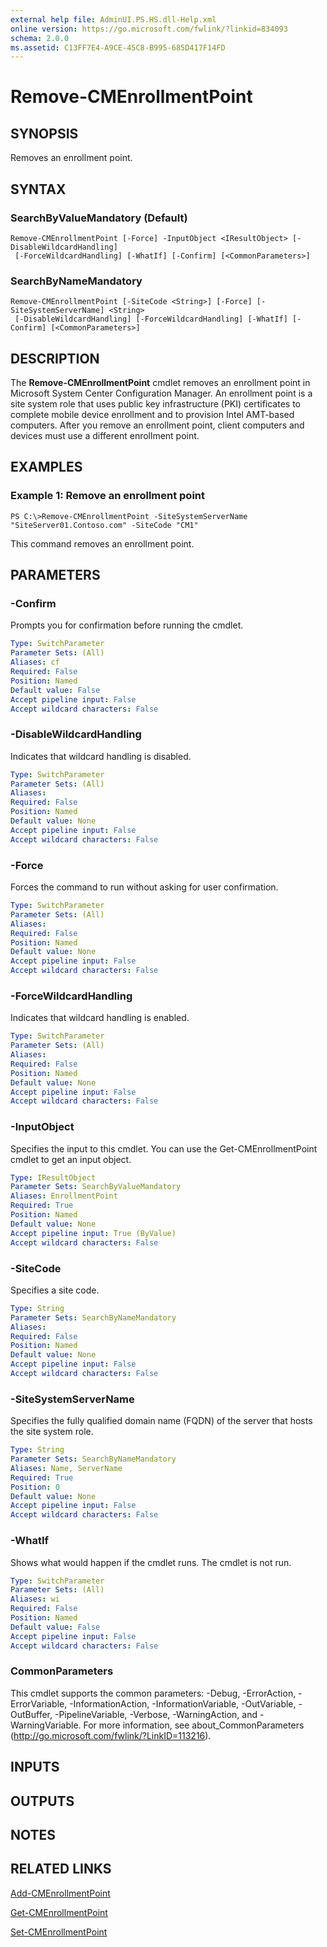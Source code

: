 ```yaml
---
external help file: AdminUI.PS.HS.dll-Help.xml
online version: https://go.microsoft.com/fwlink/?linkid=834093
schema: 2.0.0
ms.assetid: C13FF7E4-A9CE-45C8-B995-685D417F14FD
---
```


# Remove-CMEnrollmentPoint

## SYNOPSIS
Removes an enrollment point.

## SYNTAX

### SearchByValueMandatory (Default)
```
Remove-CMEnrollmentPoint [-Force] -InputObject <IResultObject> [-DisableWildcardHandling]
 [-ForceWildcardHandling] [-WhatIf] [-Confirm] [<CommonParameters>]
```

### SearchByNameMandatory
```
Remove-CMEnrollmentPoint [-SiteCode <String>] [-Force] [-SiteSystemServerName] <String>
 [-DisableWildcardHandling] [-ForceWildcardHandling] [-WhatIf] [-Confirm] [<CommonParameters>]
```

## DESCRIPTION
The **Remove-CMEnrollmentPoint** cmdlet removes an enrollment point in Microsoft System Center Configuration Manager.
An enrollment point is a site system role that uses public key infrastructure (PKI) certificates to complete mobile device enrollment and to provision Intel AMT-based computers.
After you remove an enrollment point, client computers and devices must use a different enrollment point.

## EXAMPLES

### Example 1: Remove an enrollment point
```
PS C:\>Remove-CMEnrollmentPoint -SiteSystemServerName "SiteServer01.Contoso.com" -SiteCode "CM1"
```

This command removes an enrollment point.

## PARAMETERS

### -Confirm
Prompts you for confirmation before running the cmdlet.

```yaml
Type: SwitchParameter
Parameter Sets: (All)
Aliases: cf
Required: False
Position: Named
Default value: False
Accept pipeline input: False
Accept wildcard characters: False
```

### -DisableWildcardHandling
Indicates that wildcard handling is disabled.

```yaml
Type: SwitchParameter
Parameter Sets: (All)
Aliases: 
Required: False
Position: Named
Default value: None
Accept pipeline input: False
Accept wildcard characters: False
```

### -Force
Forces the command to run without asking for user confirmation.

```yaml
Type: SwitchParameter
Parameter Sets: (All)
Aliases: 
Required: False
Position: Named
Default value: None
Accept pipeline input: False
Accept wildcard characters: False
```

### -ForceWildcardHandling
Indicates that wildcard handling is enabled.

```yaml
Type: SwitchParameter
Parameter Sets: (All)
Aliases: 
Required: False
Position: Named
Default value: None
Accept pipeline input: False
Accept wildcard characters: False
```

### -InputObject
Specifies the input to this cmdlet.
You can use the Get-CMEnrollmentPoint cmdlet to get an input object.

```yaml
Type: IResultObject
Parameter Sets: SearchByValueMandatory
Aliases: EnrollmentPoint
Required: True
Position: Named
Default value: None
Accept pipeline input: True (ByValue)
Accept wildcard characters: False
```

### -SiteCode
Specifies a site code.

```yaml
Type: String
Parameter Sets: SearchByNameMandatory
Aliases: 
Required: False
Position: Named
Default value: None
Accept pipeline input: False
Accept wildcard characters: False
```

### -SiteSystemServerName
Specifies the fully qualified domain name (FQDN) of the server that hosts the site system role.

```yaml
Type: String
Parameter Sets: SearchByNameMandatory
Aliases: Name, ServerName
Required: True
Position: 0
Default value: None
Accept pipeline input: False
Accept wildcard characters: False
```

### -WhatIf
Shows what would happen if the cmdlet runs.
The cmdlet is not run.

```yaml
Type: SwitchParameter
Parameter Sets: (All)
Aliases: wi
Required: False
Position: Named
Default value: False
Accept pipeline input: False
Accept wildcard characters: False
```

### CommonParameters
This cmdlet supports the common parameters: -Debug, -ErrorAction, -ErrorVariable, -InformationAction, -InformationVariable, -OutVariable, -OutBuffer, -PipelineVariable, -Verbose, -WarningAction, and -WarningVariable. For more information, see about_CommonParameters (http://go.microsoft.com/fwlink/?LinkID=113216).

## INPUTS

## OUTPUTS

## NOTES

## RELATED LINKS

[Add-CMEnrollmentPoint](./Add-CMEnrollmentPoint.md)

[Get-CMEnrollmentPoint](./Get-CMEnrollmentPoint.md)

[Set-CMEnrollmentPoint](./Set-CMEnrollmentPoint.md)


